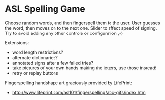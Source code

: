 # ASL Spelling Game

Choose random words, and then fingerspell them to the user.
User guesses the word, then moves on to the next one.
Slider to affect speed of signing.
Try to avoid adding any other controls or configuration ;-)

Extensions:
 - word length restrictions?
 - alternate dictionaries?
 - annotated signs after a few failed tries?
 - take pictures of your own hands making the letters, use those instead!
 - retry or replay buttons

Fingerspelling handshape art graciously provided by LifePrint:
 - http://www.lifeprint.com/asl101/fingerspelling/abc-gifs/index.htm